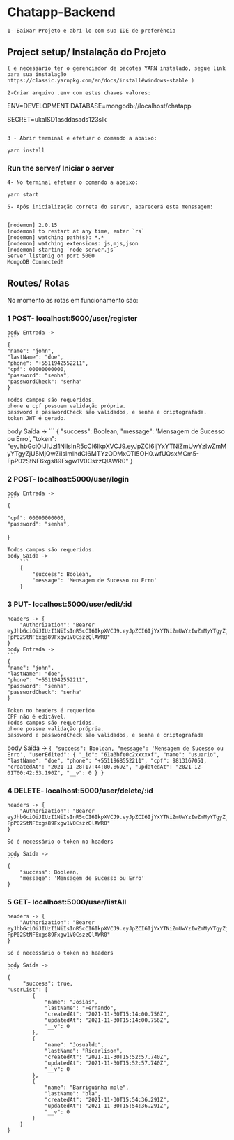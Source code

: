 # Chatapp-Backend

```
1- Baixar Projeto e abrí-lo com sua IDE de preferência
```
## Project setup/ Instalação do Projeto
```
( é necessário ter o gerenciador de pacotes YARN instalado, segue link para sua instalação https://classic.yarnpkg.com/en/docs/install#windows-stable )

2-Criar arquivo .env com estes chaves valores:
```
ENV=DEVELOPMENT
DATABASE=mongodb://localhost/chatapp

SECRET=ukaISD1asddasads123slk
```

3 - Abrir terminal e efetuar o comando a abaixo:

yarn install
```

### Run the server/ Iniciar o server
```
4- No terminal efetuar o comando a abaixo:

yarn start

5- Após inicialização correta do server, aparecerá esta menssagem: 
 

[nodemon] 2.0.15
[nodemon] to restart at any time, enter `rs`
[nodemon] watching path(s): *.*
[nodemon] watching extensions: js,mjs,json
[nodemon] starting `node server.js`
Server listenig on port 5000
MongoDB Connected!
```

## Routes/ Rotas

No momento as rotas em funcionamento são: 

### 1 POST- localhost:5000/user/register 
    
    body Entrada ->
    ```
    {
    "name": "john", 
    "lastName": "doe", 
    "phone": "+5511942552211", 
    "cpf": 00000000000, 
    "password": "senha", 
    "passwordCheck": "senha" 
    }
```
Todos campos são requeridos.
phone e cpf possuem validação própria.
password e passwordCheck são validados, e senha é criptografada.
token JWT é gerado.
```
body Saída ->
    ```
    {
        "success": Boolean,
        "message": 'Mensagem de Sucesso ou Erro',
        "token": "eyJhbGciOiJIUzI1NiIsInR5cCI6IkpXVCJ9.eyJpZCI6IjYxYTNiZmUwYzIwZmMyYTgyZjU5MjQwZiIsImlhdCI6MTYzODMxOTI5OH0.wfUQsxMCm5-FpP02StNF6xgs89Fxgw1V0CszzQlAWR0"
    }

### 2 POST- localhost:5000/user/login 
    
    body Entrada ->
    ```
    {
   
    "cpf": 00000000000, 
    "password": "senha", 
}
```
Todos campos são requeridos.
body Saída ->
    ```
    {
        "success": Boolean,
        "message": 'Mensagem de Sucesso ou Erro'
    }
   ```

 ### 3 PUT- localhost:5000/user/edit/:id 
    headers -> {
        "Authorization": "Bearer eyJhbGciOiJIUzI1NiIsInR5cCI6IkpXVCJ9.eyJpZCI6IjYxYTNiZmUwYzIwZmMyYTgyZjU5MjQwZiIsImlhdCI6MTYzODMxOTI5OH0.wfUQsxMCm5-FpP02StNF6xgs89Fxgw1V0CszzQlAWR0"
    }
    body Entrada ->
    ```
    {
    "name": "john", 
    "lastName": "doe", 
    "phone": "+5511942552211", 
    "password": "senha", 
    "passwordCheck": "senha" 
    }
```
Token no headers é requerido
CPF não é editável.
Todos campos são requeridos.
phone possue validação própria.
password e passwordCheck são validados, e senha é criptografada 
```
body Saída ->
    ```
    {
        "success": Boolean,
        "message": 'Mensagem de Sucesso ou Erro',
        "userEdited": {
            "_id": "61a3bfe0c2xxxxxf",
            "name": "usuario",
            "lastName": "doe",
            "phone": "+5511968552211",
            "cpf": 9813167051,
            "createdAt": "2021-11-28T17:44:00.869Z",
            "updatedAt": "2021-12-01T00:42:53.190Z",
            "__v": 0
        }
    }
    ```

### 4 DELETE- localhost:5000/user/delete/:id 
    headers -> {
        "Authorization": "Bearer eyJhbGciOiJIUzI1NiIsInR5cCI6IkpXVCJ9.eyJpZCI6IjYxYTNiZmUwYzIwZmMyYTgyZjU5MjQwZiIsImlhdCI6MTYzODMxOTI5OH0.wfUQsxMCm5-FpP02StNF6xgs89Fxgw1V0CszzQlAWR0"
    }
    
    Só é necessário o token no headers

    body Saída ->
    ```
    {
        "success": Boolean,
        "message": 'Mensagem de Sucesso ou Erro'
    }

### 5 GET- localhost:5000/user/listAll 
    headers -> {
        "Authorization": "Bearer eyJhbGciOiJIUzI1NiIsInR5cCI6IkpXVCJ9.eyJpZCI6IjYxYTNiZmUwYzIwZmMyYTgyZjU5MjQwZiIsImlhdCI6MTYzODMxOTI5OH0.wfUQsxMCm5-FpP02StNF6xgs89Fxgw1V0CszzQlAWR0"
    }
    
    Só é necessário o token no headers

    body Saída ->
    ```
    {
         "success": true,
    "userList": [
            {
                "name": "Josias",
                "lastName": "Fernando",
                "createdAt": "2021-11-30T15:14:00.756Z",
                "updatedAt": "2021-11-30T15:14:00.756Z",
                "__v": 0
            },
            {
                "name": "Josualdo",
                "lastName": "Ricarlison",
                "createdAt": "2021-11-30T15:52:57.740Z",
                "updatedAt": "2021-11-30T15:52:57.740Z",
                "__v": 0
            },
            {
                "name": "Barriguinha mole",
                "lastName": "bla",
                "createdAt": "2021-11-30T15:54:36.291Z",
                "updatedAt": "2021-11-30T15:54:36.291Z",
                "__v": 0
            }
        ]    
    }

    

    


